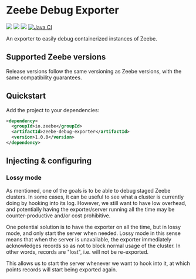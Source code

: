 # Zeebe Debug Exporter

[![](https://img.shields.io/badge/Community%20Extension-An%20open%20source%20community%20maintained%20project-FF4700)](https://github.com/camunda-community-hub/community)
[![](https://img.shields.io/badge/Lifecycle-Incubating-blue)](https://github.com/Camunda-Community-Hub/community/blob/main/extension-lifecycle.md#incubating-)
[![](https://img.shields.io/github/v/release/zeebe-io/zeebe-debug-exporter?sort=semver)](https://github.com/zeebe-io/zeebe-protocol-immutables/releases/latest)
[![Java CI](https://github.com/camunda-community-hub/zeebe-debug-exporter/actions/workflows/ci.yml/badge.svg)](https://github.com/camunda-community-hub/zeebe-debug-exporter/actions/workflows/ci.yml)

An exporter to easily debug containerized instances of Zeebe.

## Supported Zeebe versions

Release versions follow the same versioning as Zeebe versions, with the same compatibility
guarantees.

## Quickstart

Add the project to your dependencies:

```xml
<dependency>
  <groupId>io.zeebe</groupId>
  <artifactId>zeebe-debug-exporter</artifactId>
  <version>1.0.0</version>
</dependency>
```

## Injecting & configuring

### Lossy mode

As mentioned, one of the goals is to be able to debug staged Zeebe clusters. In some cases, it can
be useful to see what a cluster is currently doing by hooking into its log. However, we still want
to have low overhead, and potentially having the exporter/server running all the time may be
counter-productive and/or cost prohibitive.

One potential solution is to have the exporter on all the time, but in lossy mode, and only start
the server when needed. Lossy mode in this sense means that when the server is unavailable, the
exporter immediately acknowledges records so as not to block normal usage of the cluster. In other
words, records are "lost", i.e. will not be re-exported.

This allows us to start the server whenever we want to hook into it, at which points records will
start being exported again.

